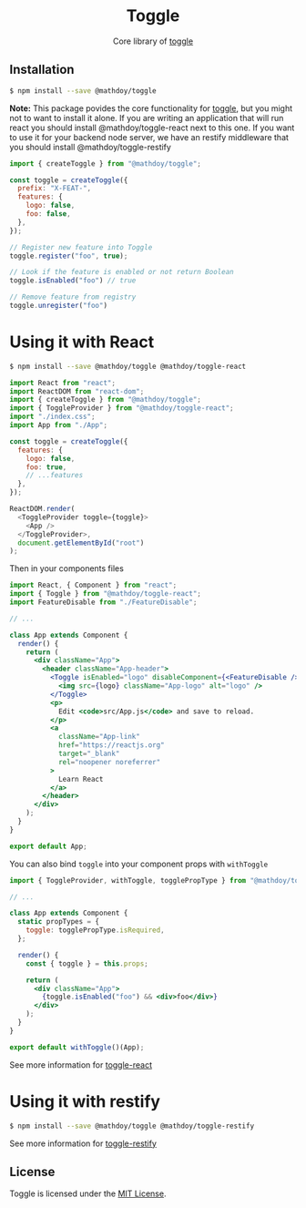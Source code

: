 <h1 align="center">
  Toggle
</h1>

<p align="center">
Core library of <a href="https://github.com/MathieuDoyon/toggle">toggle</a>
</p>

## Installation

```bash
$ npm install --save @mathdoy/toggle
```

**Note:** This package povides the core functionality for [toggle](https://github.com/MathieuDoyon/toggle), but you might not to want to install it alone.
If you are writing an application that will run react you should install @mathdoy/toggle-react next to this one. If you want to use it for your backend node server, we have an restify middleware that you should install @mathdoy/toggle-restify

```javascript
import { createToggle } from "@mathdoy/toggle";

const toggle = createToggle({
  prefix: "X-FEAT-",
  features: {
    logo: false,
    foo: false,
  },
});

// Register new feature into Toggle
toggle.register("foo", true);

// Look if the feature is enabled or not return Boolean
toggle.isEnabled("foo") // true

// Remove feature from registry
toggle.unregister("foo")
```

# Using it with React

```bash
$ npm install --save @mathdoy/toggle @mathdoy/toggle-react
```

```javascript
import React from "react";
import ReactDOM from "react-dom";
import { createToggle } from "@mathdoy/toggle";
import { ToggleProvider } from "@mathdoy/toggle-react";
import "./index.css";
import App from "./App";

const toggle = createToggle({
  features: {
    logo: false,
    foo: true,
    // ...features
  },
});

ReactDOM.render(
  <ToggleProvider toggle={toggle}>
    <App />
  </ToggleProvider>,
  document.getElementById("root")
);
```

Then in your components files
```jsx
import React, { Component } from "react";
import { Toggle } from "@mathdoy/toggle-react";
import FeatureDisable from "./FeatureDisable";

// ...

class App extends Component {
  render() {
    return (
      <div className="App">
        <header className="App-header">
          <Toggle isEnabled="logo" disableComponent={<FeatureDisable />}>
            <img src={logo} className="App-logo" alt="logo" />
          </Toggle>
          <p>
            Edit <code>src/App.js</code> and save to reload.
          </p>
          <a
            className="App-link"
            href="https://reactjs.org"
            target="_blank"
            rel="noopener noreferrer"
          >
            Learn React
          </a>
        </header>
      </div>
    );
  }
}

export default App;
```

You can also bind `toggle` into your component props with `withToggle`

```jsx
import { ToggleProvider, withToggle, togglePropType } from "@mathdoy/toggle-react";

// ...

class App extends Component {
  static propTypes = {
    toggle: togglePropType.isRequired,
  };

  render() {
    const { toggle } = this.props;

    return (
      <div className="App">
        {toggle.isEnabled("foo") && <div>foo</div>}
      </div>
    );
  }
}

export default withToggle()(App);
```

See more information for [toggle-react](https://github.com/MathieuDoyon/toggle/tree/master/packages/toggle-react)


# Using it with restify

```bash
$ npm install --save @mathdoy/toggle @mathdoy/toggle-restify
```

See more information for [toggle-restify](https://github.com/MathieuDoyon/toggle/tree/master/packages/toggle-restify)

## License

Toggle is licensed under the [MIT License](https://github.com/MathieuDoyon/toggle/blob/master/LICENSE.md).
